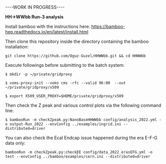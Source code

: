 ----WORK IN PROGRESS----

**HH->WWbb Run-3 analysis**

Install bamboo with the instructions here: https://bamboo-hep.readthedocs.io/en/latest/install.html

Then clone this repository inside the directory containing the bamboo installation:

`git clone https://github.com/Oguz-Guzel/HHWWbb.git && cd HHWWbb`

Execute followings before submitting to the batch system:

`$ mkdir -p ~/private/gridproxy`

`$ voms-proxy-init --voms cms -rfc --valid 96:00  --out ~/private/gridproxy/x509`

`$ export X509_USER_PROXY=$HOME/private/gridproxy/x509`

Then check the Z peak and various control plots via the following command line:

`$ bambooRun -m checkZpeak.py:NanoBaseHHWWbb config/analysis_2022.yml -o output-Run_2022 --envConfig ../examples/ingrid.ini --distributed=driver `

You can also check the Ecal Endcap issue happened during the era E-F-G data only:

`bambooRun -m checkZpeak.py:checkEE config/data_2022_erasEFG.yml -o test --envConfig ../bamboo/examples/cern.ini --distributed=driver`
